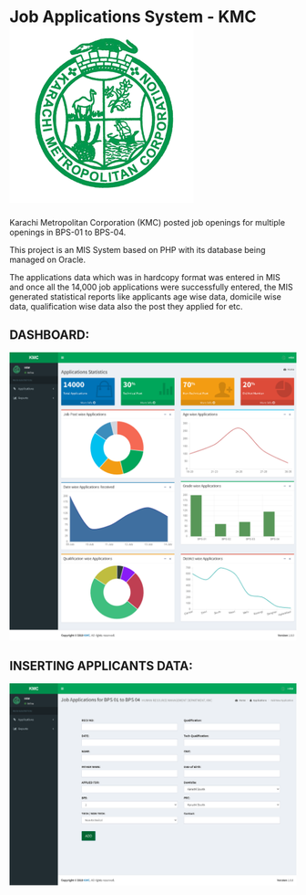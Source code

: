 # Job Applications System - KMC ![This is an image](/KMC/images/KMC.png)

Karachi Metropolitan Corporation (KMC) posted job openings for multiple openings in BPS-01 to BPS-04.

This project is an MIS System based on PHP with its database being managed on Oracle.

The applications data which was in hardcopy format was entered in MIS and once all the 14,000 job applications were successfully entered, the MIS generated statistical reports like applicants age wise data, domicile wise data, qualification wise data also the post they applied for etc.

## DASHBOARD:
![This is an image](/KMC/images/KMC-1.png)

## INSERTING APPLICANTS DATA:
![This is an image](/KMC/images/KMC-2.png)
